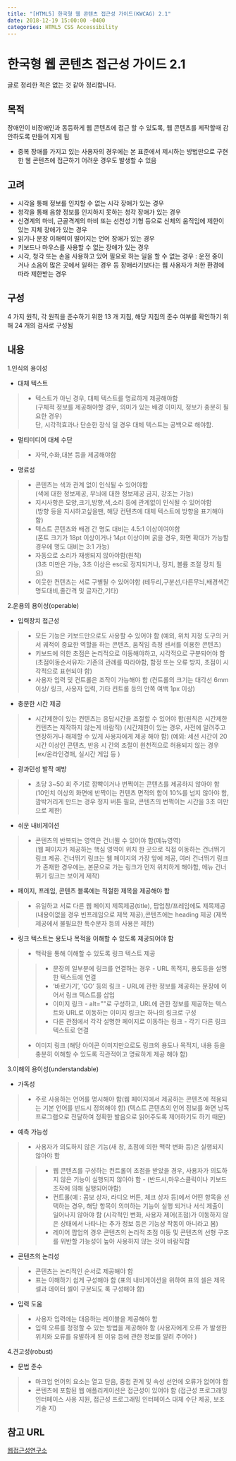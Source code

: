 ```yaml
---
title: "[HTML5] 한국형 웹 콘텐츠 접근성 가이드(KWCAG) 2.1"
date: 2018-12-19 15:00:00 -0400
categories: HTML5 CSS Accessibility
---
```


한국형 웹 콘텐츠 접근성 가이드 2.1
=======

글로 정리한 적은 없는 것 같아 정리합니다.

목적
------
장애인이 비장애인과 동등하게 웹 콘텐츠에 접근 할 수 있도록, 웹 콘텐츠를 제작할때 감안하도록 만들어 지게 됨
* 중복 장애를 가지고 있는 사용자의 경우에는 본 표준에서 제시하는 방법만으로 구현한 웹 콘텐츠에 접근하기 어려운 경우도 발생할 수 있음

고려
------
- 시각을 통해 정보를 인지할 수 없는 시각 장애가 있는 경우
- 청각을 통해 음향 정보를 인지하지 못하는 청각 장애가 있는 경우
- 신경계의 마비, 근골격계의 마비 또는 선천성 기형 등으로 신체의 움직임에 제한이
있는 지체 장애가 있는 경우
- 읽기나 문장 이해력이 떨어지는 언어 장애가 있는 경우
- 키보드나 마우스를 사용할 수 없는 장애가 있는 경우
- 시각, 청각 또는 손을 사용하고 있어 필요로 하는 일을 할 수 없는 경우 : 운전 중이
거나 소음이 많은 곳에서 일하는 경우 등 장애라기보다는 웹 사용자가 처한 환경에 따라 제한받는 경우

구성
------
4 가지 원칙, 각 원칙을 준수하기 위한 13 개 지침, 해당 지침의 준수 여부를 확인하기 위해 24 개의 검사로 구성됨

내용
------
1.인식의 용이성
- 대체 텍스트
>- 텍스트가 아닌 경우, 대체 텍스트를 명료하게 제공해야함<br>
(구체적 정보를 제공해야할 경우, 의미가 있는 배경 이미지, 정보가 충분히 필요한 경우)<br>
단, 시각적효과나 단순한 장식 일 경우 대체 텍스트는 공백으로 해야함.
- 멀티미디어 대체 수단
>- 자막,수화,대본 등을 제공해야함
- 명료성
>- 콘텐츠는 색과 관계 없이 인식될 수 있어야함<br>
(색에 대한 정보제공, 무늬에 대한 정보제공 금지, 강조는 가능)
>- 지시사항은 모양,크기,방향,색,소리 등에 관계없이 인식될 수 있어야함<br>
(방향 등을 지시하고싶을땐, 해당 컨텐츠에 대체 텍스트에 방향을 표기해야함)
>- 텍스트 콘텐츠와 배경 간 명도 대비는 4.5:1 이상이여야함<br>
(폰트 크기가 18pt 이상이거나 14pt 이상이며 굵을 경우, 화면 확대가 가능할 경우에 명도 대비는 3:1 가능)
>- 자동으로 소리가 재생되지 않아야함(원칙)<br>
(3초 미만은 가능, 3초 이상은 esc로 정지되거나, 정지, 볼륨 조절 장치 필요)
>- 이웃한 컨텐츠는 서로 구별될 수 있어야함
(테두리,구분선,다른무늬,배경색간 명도대비,줄간격 및 글자간,기타)

2.운용의 용이성(operable)
- 입력장치 접근성
>- 모든 기능은 키보드만으로도 사용할 수 있어야 함
(예외, 위치 지정 도구의 커서 궤적이 중요한 역할을 하는 콘텐츠, 움직임 측정 센서를 이용한 콘텐츠)
>- 키보드에 의한 초점은 논리적으로 이동해야하고, 시각적으로 구분되어야 함
(초점이동순서유지: 기존의 관례를 따라야함, 함정 또는 오류 방지, 초점이 시각적으로 표현되야 함)
>- 사용자 입력 및 컨트롤은 조작이 가능해야 함
(컨트롤의 크기는 대각선 6mm 이상/ 링크, 사용자 입력, 기타 컨트롤 등의 안쪽 여백 1px 이상)
- 충분한 시간 제공
>- 시간제한이 있는 컨텐츠는 응답시간을 조절할 수 있어야 함(원칙은 시간제한 컨텐츠는 제작하지 않는게 바람직)
(시간제한이 있는 경우, 사전에 알려주고 연장하거나 해제할 수 있게 사용자에게 제공 해야 함)
(예외: 세션 시간이 20 시간 이상인 콘텐츠, 반응 시 간의 조절이 원천적으로 허용되지 않는 경우 [ex/온라인경매, 실시간 게임 등 )
- 광과민성 발작 예방
>- 초당 3~50 회 주기로 깜빡이거나 번쩍이는 콘텐츠를 제공하지 않아야 함<br>
(10인치 이상의 화면에 반짝이는 컨텐츠 면적의 합이 10%를 넘지 않아야 함, 깜박거리게 만드는 경우 정지 버튼 필요, 콘텐츠의 번쩍이는 시간을 3초 미만으로 제한)
- 쉬운 내비게이션
>- 콘텐츠의 반복되는 영역은 건너뛸 수 있어야 함(메뉴영역)<br>
(웹 페이지가 제공하는 핵심 영역이 위치 한 곳으로 직접 이동하는 건너뛰기 링크 제공. 건너뛰기 링크는 웹 페이지의 가장 앞에 제공, 여러 건너뛰기 링크가 존재한 경우에는, 본문으로 가는 링크가 먼저 위치하게 해야함, 메뉴 건너뛰기 링크는 보이게 제작)
- 페이지, 프레임, 콘텐츠 블록에는 적절한 제목을 제공해야 함<br>
>- 유일하고 서로 다른 웹 페이지 제목제공(title), 팝업창/프레임에도 제목제공(내용이없을 경우 빈프레임으로 제목 제공),콘텐츠에는 heading 제공
(제목 제공에서 불필요한 특수문자 등의 사용은 제한)
- 링크 텍스트는 용도나 목적을 이해할 수 있도록 제공되어야 함<br>
>- 맥락을 통해 이해할 수 있도록 링크 텍스트 제공 
>>- 문장의 일부분에 링크를 연결하는 경우 - URL 목적지, 용도등을 설명한 텍스트에 연결
>>- ‘바로가기’, ‘GO’ 등의 링크 - URL에 관한 정보를 제공하는 문장에 이어서 링크 텍스트를 삽입
>>- 이미지 링크 -  alt=""로 구성하고, URL에 관한 정보를 제공하는 텍스트와 URL로 이동하는 이미지 링크는 하나의 링크로 구성
>>- 다른 관점에서 각각 설명한 페이지로 이동하는 링크 - 각기 다른 링크 텍스트로 연결
>- 이미지 링크
(해당 아이콘 이미지만으로도 링크의 용도나 목적지, 내용 등을 충분히 이해할 수 있도록 직관적이고 명료하게 제공 해야 함)

3.이해의 용이성(understandable)
- 가독성
>- 주로 사용하는 언어를 명시해야 함(웹 페이지에서 제공하는 콘텐츠에 적용되는 기본 언어를 반드시 정의해야 함)
(텍스트 콘텐츠의 언어 정보를 화면 낭독 프로그램으로 전달하여 정확한 발음으로 읽어주도록 제어하기도 하기 때문)
- 예측 가능성
>- 사용자가 의도하지 않은 기능(새 창, 초점에 의한 맥락 변화 등)은 실행되지 않아야 함
>>- 웹 콘텐츠를 구성하는 컨트롤이 초점을 받았을 경우, 사용자가 의도하지 않은 기능이 실행되지 않아야 함 - (반드시,마우스클릭이나 키보드 조작에 의해 실행되어야함)
>>- 컨트롤(예 : 콤보 상자, 라디오 버튼, 체크 상자 등)에서 어떤 항목을 선택하는 경우, 해당 항목이 의미하는 기능이 실행 되거나 서식 제출이 일어나지 않아야 함
(시각적인 변화, 사용자 제어(초점)가 이동하지 않은 상태에서 나타나는 추가 정보 등은 기능상 작동이 아니라고 봄)
>>- 레이어 팝업의 경우 콘텐츠의 논리적 초점 이동 및 콘텐츠의 선형 구조를 위반할 가능성이 높아 사용하지 않는 것이 바람직함
- 콘텐츠의 논리성
>- 콘텐츠는 논리적인 순서로 제공해야 함<br>
>- 표는 이해하기 쉽게 구성해야 함
(표의 내비게이션을 위하여 표의 셀은 제목 셀과 데이터 셀이 구분되도 록 구성해야 함)
- 입력 도움
>- 사용자 입력에는 대응하는 레이블을 제공해야 함
>- 입력 오류를 정정할 수 있는 방법을 제공해야 함 
(사용자에게 오류 가 발생한 위치와 오류를 유발하게 된 이유 등에 관한 정보를 알려 주어야 )

4.견고성(robust)
- 문법 준수<br>
>- 마크업 언어의 요소는 열고 닫음, 중첩 관계 및 속성 선언에 오류가 없어야 함
>- 콘텐츠에 포함된 웹 애플리케이션은 접근성이 있어야 함
(접근성 프로그래밍 인터페이스 사용 지원, 접근성 프로그래밍 인터페이스 대체 수단 제공, 보조 기술 지)


참고 URL
------
[웹접근성연구소](https://www.wah.or.kr:444/Participation/guide.asp)